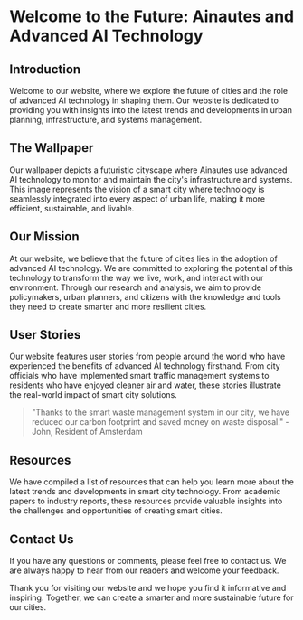 <!--font:Dancing Script-->

# Welcome to the Future: Ainautes and Advanced AI Technology

## Introduction
Welcome to our website, where we explore the future of cities and the role of advanced AI technology in shaping them. Our website is dedicated to providing you with insights into the latest trends and developments in urban planning, infrastructure, and systems management.

## The Wallpaper
Our wallpaper depicts a futuristic cityscape where Ainautes use advanced AI technology to monitor and maintain the city's infrastructure and systems. This image represents the vision of a smart city where technology is seamlessly integrated into every aspect of urban life, making it more efficient, sustainable, and livable.

## Our Mission
At our website, we believe that the future of cities lies in the adoption of advanced AI technology. We are committed to exploring the potential of this technology to transform the way we live, work, and interact with our environment. Through our research and analysis, we aim to provide policymakers, urban planners, and citizens with the knowledge and tools they need to create smarter and more resilient cities.

## User Stories
Our website features user stories from people around the world who have experienced the benefits of advanced AI technology firsthand. From city officials who have implemented smart traffic management systems to residents who have enjoyed cleaner air and water, these stories illustrate the real-world impact of smart city solutions.

> "Thanks to the smart waste management system in our city, we have reduced our carbon footprint and saved money on waste disposal." - John, Resident of Amsterdam

## Resources
We have compiled a list of resources that can help you learn more about the latest trends and developments in smart city technology. From academic papers to industry reports, these resources provide valuable insights into the challenges and opportunities of creating smart cities.

## Contact Us
If you have any questions or comments, please feel free to contact us. We are always happy to hear from our readers and welcome your feedback.

Thank you for visiting our website and we hope you find it informative and inspiring. Together, we can create a smarter and more sustainable future for our cities.

<!--

Write me content for website with wallpaper which alt text is:

"A futuristic cityscape where Ainautes use advanced AI technology to monitor and maintain the city's infrastructure and systems."

The name/title of the page should not be 1:1 copy of the alt text but rather a real content of the website which is using this wallpaper.

- Use markdown format 
- Start with heading
- Heading should be short and concise
- The content should look like a real website 
- The website should not be about the wallpaper, wallpaper is just a related background
- Heading should be contain work "wallpaper" or "background"
- Include real sections like references, contact, user stories, etc. use things relevant to the page purpose.
- Feel free to use structure like headings, bullets, numbering, blockquotes, paragraphs, horizontal lines, etc.
- You can use formatting like bold or _italic_
- You can include UTF-8 emojis
- Links should be only #hash anchors (and you can refer to the document itself)
- Do not include images


---


# Welcome to the Future: Ainautes and Advanced AI Technology

## Introduction
Welcome to our website, where we explore the future of cities and the role of advanced AI technology in shaping them. Our website is dedicated to providing you with insights into the latest trends and developments in urban planning, infrastructure, and systems management.

## The Wallpaper
Our wallpaper depicts a futuristic cityscape where Ainautes use advanced AI technology to monitor and maintain the city's infrastructure and systems. This image represents the vision of a smart city where technology is seamlessly integrated into every aspect of urban life, making it more efficient, sustainable, and livable.

## Our Mission
At our website, we believe that the future of cities lies in the adoption of advanced AI technology. We are committed to exploring the potential of this technology to transform the way we live, work, and interact with our environment. Through our research and analysis, we aim to provide policymakers, urban planners, and citizens with the knowledge and tools they need to create smarter and more resilient cities.

## User Stories
Our website features user stories from people around the world who have experienced the benefits of advanced AI technology firsthand. From city officials who have implemented smart traffic management systems to residents who have enjoyed cleaner air and water, these stories illustrate the real-world impact of smart city solutions.

> "Thanks to the smart waste management system in our city, we have reduced our carbon footprint and saved money on waste disposal." - John, Resident of Amsterdam

## Resources
We have compiled a list of resources that can help you learn more about the latest trends and developments in smart city technology. From academic papers to industry reports, these resources provide valuable insights into the challenges and opportunities of creating smart cities.

## Contact Us
If you have any questions or comments, please feel free to contact us. We are always happy to hear from our readers and welcome your feedback.

Thank you for visiting our website and we hope you find it informative and inspiring. Together, we can create a smarter and more sustainable future for our cities.

-->

